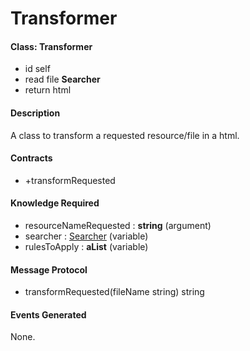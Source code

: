 # Transformer

#### Class: Transformer
* id self
* read file __Searcher__
* return html

#### Description
A class to transform a requested resource/file in a html.

#### Contracts
- +transformRequested

#### Knowledge Required
* resourceNameRequested : __string__ (argument)
* searcher : [Searcher](./cube_Searcher.md) (variable)
* rulesToApply : __aList__ (variable)

#### Message Protocol
* transformRequested(fileName string) string

#### Events Generated
None.
